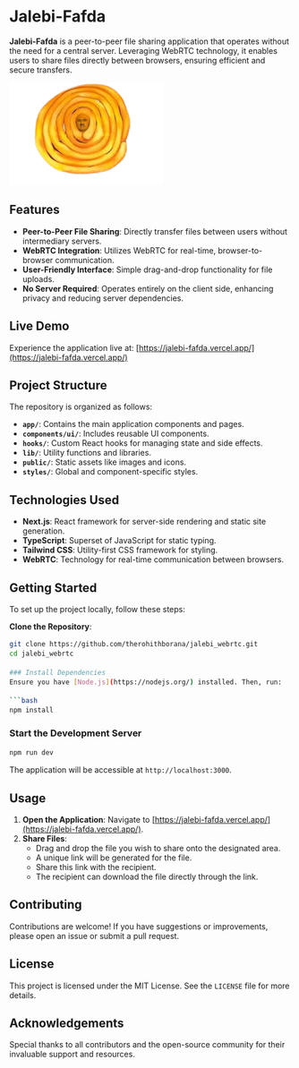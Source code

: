 # Jalebi-Fafda

**Jalebi-Fafda** is a peer-to-peer file sharing application that operates without the need for a central server. Leveraging WebRTC technology, it enables users to share files directly between browsers, ensuring efficient and secure transfers.

![Jalebi-Fafda Logo](./public/jalebijheta-removebg-preview.png)

## Features

- **Peer-to-Peer File Sharing**: Directly transfer files between users without intermediary servers.
- **WebRTC Integration**: Utilizes WebRTC for real-time, browser-to-browser communication.
- **User-Friendly Interface**: Simple drag-and-drop functionality for file uploads.
- **No Server Required**: Operates entirely on the client side, enhancing privacy and reducing server dependencies.

## Live Demo

Experience the application live at: [https://jalebi-fafda.vercel.app/](https://jalebi-fafda.vercel.app/)

## Project Structure

The repository is organized as follows:

- **`app/`**: Contains the main application components and pages.
- **`components/ui/`**: Includes reusable UI components.
- **`hooks/`**: Custom React hooks for managing state and side effects.
- **`lib/`**: Utility functions and libraries.
- **`public/`**: Static assets like images and icons.
- **`styles/`**: Global and component-specific styles.

## Technologies Used

- **Next.js**: React framework for server-side rendering and static site generation.
- **TypeScript**: Superset of JavaScript for static typing.
- **Tailwind CSS**: Utility-first CSS framework for styling.
- **WebRTC**: Technology for real-time communication between browsers.

## Getting Started

To set up the project locally, follow these steps:

**Clone the Repository**:
   ```bash
   git clone https://github.com/therohithborana/jalebi_webrtc.git
   cd jalebi_webrtc

### Install Dependencies
Ensure you have [Node.js](https://nodejs.org/) installed. Then, run:

```bash
npm install
```

### Start the Development Server

```bash
npm run dev
```

The application will be accessible at `http://localhost:3000`.

## Usage

1. **Open the Application**: Navigate to [https://jalebi-fafda.vercel.app/](https://jalebi-fafda.vercel.app/).
2. **Share Files**:
   - Drag and drop the file you wish to share onto the designated area.
   - A unique link will be generated for the file.
   - Share this link with the recipient.
   - The recipient can download the file directly through the link.

## Contributing

Contributions are welcome! If you have suggestions or improvements, please open an issue or submit a pull request.

## License

This project is licensed under the MIT License. See the `LICENSE` file for more details.

## Acknowledgements

Special thanks to all contributors and the open-source community for their invaluable support and resources.


